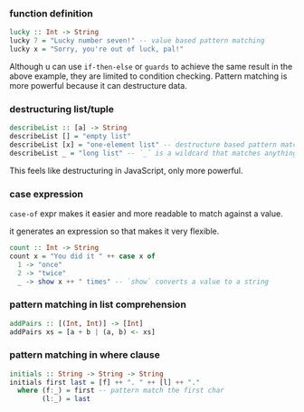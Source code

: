 ### function definition

```haskell
lucky :: Int -> String
lucky 7 = "Lucky number seven!" -- value based pattern matching
lucky x = "Sorry, you're out of luck, pal!"
```

Although u can use `if-then-else` or `guards`  to achieve the same result in the above example, they are limited to condition checking. Pattern matching is more powerful because it can destructure data.

### destructuring list/tuple

```haskell
describeList :: [a] -> String
describeList [] = "empty list"
describeList [x] = "one-element list" -- destructure based pattern matching
describeList _ = "long list" -- `_` is a wildcard that matches anything
```

This feels like destructuring in JavaScript, only more powerful.

### case expression

`case-of` expr makes it easier and more readable to match against a value.

it generates an expression so that makes it very flexible.

```haskell
count :: Int -> String
count x = "You did it " ++ case x of
  1 -> "once"
  2 -> "twice"
  _ -> show x ++ " times" -- `show` converts a value to a string
```

### pattern matching in list comprehension

```haskell
addPairs :: [(Int, Int)] -> [Int]
addPairs xs = [a + b | (a, b) <- xs]
```

### pattern matching in where clause

```haskell
initials :: String -> String -> String
initials first last = [f] ++ ". " ++ [l] ++ "."
  where (f:_) = first -- pattern match the first char
        (l:_) = last
```
